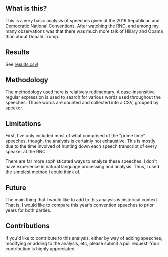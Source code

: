 ## What is this?

This is a very basic analysis of speeches given at the 2016 Republican and
Democratic National Conventions. After watching the RNC, and among my many
observations was that there was much more talk of Hillary and Obama than about
Donald Trump.

## Results

See [results.csv!](results.csv).

## Methodology

The methodology used here is relatively rudimentary. A case-insensitive regular
expression is used to search for various words used throughout the speeches.
Those words are counted and collected into a CSV, grouped by speaker.

## Limitations

First, I've only included most of what comprised of the "prime time" speeches,
though, the analysis is certainly not exhaustive. This is mostly due to the time
involved of hunting down each speech transcript of every speaker at the RNC.

There are far more sophisticated ways to analyze these speeches. I don't have
experience in natural language processing and analysis. Thus, I used the simplest
method I could think of.

## Future

The main thing that I would like to add to this analysis is historical context.
That is, I would like to compare this year's convention speeches to prior years
for both parties.

## Contributions

If you'd like to contribute to this analysis, either by way of adding speeches,
modifying or adding to the analysis, etc, please submit a pull request. Your contribution is highly appreciated.
